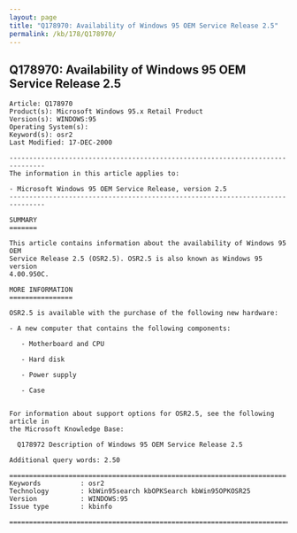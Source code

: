 ```yaml
---
layout: page
title: "Q178970: Availability of Windows 95 OEM Service Release 2.5"
permalink: /kb/178/Q178970/
---
```


## Q178970: Availability of Windows 95 OEM Service Release 2.5

	Article: Q178970
	Product(s): Microsoft Windows 95.x Retail Product
	Version(s): WINDOWS:95
	Operating System(s): 
	Keyword(s): osr2
	Last Modified: 17-DEC-2000
	
	-------------------------------------------------------------------------------
	The information in this article applies to:
	
	- Microsoft Windows 95 OEM Service Release, version 2.5 
	-------------------------------------------------------------------------------
	
	SUMMARY
	=======
	
	This article contains information about the availability of Windows 95 OEM
	Service Release 2.5 (OSR2.5). OSR2.5 is also known as Windows 95 version
	4.00.950C.
	
	MORE INFORMATION
	================
	
	OSR2.5 is available with the purchase of the following new hardware:
	
	- A new computer that contains the following components:
	
	   - Motherboard and CPU
	
	   - Hard disk
	
	   - Power supply
	
	   - Case
	
	
	For information about support options for OSR2.5, see the following article in
	the Microsoft Knowledge Base:
	
	  Q178972 Description of Windows 95 OEM Service Release 2.5
	
	Additional query words: 2.50
	
	======================================================================
	Keywords          : osr2 
	Technology        : kbWin95search kbOPKSearch kbWin95OPKOSR25
	Version           : WINDOWS:95
	Issue type        : kbinfo
	
	=============================================================================
	
